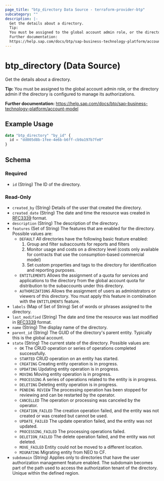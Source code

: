 ```yaml
---
page_title: "btp_directory Data Source - terraform-provider-btp"
subcategory: ""
description: |-
  Get the details about a directory.
  Tip:
  You must be assigned to the global account admin role, or the directory admin if the directory is configured to manage its authorizations.
  Further documentation:
  https://help.sap.com/docs/btp/sap-business-technology-platform/account-model
---
```


# btp_directory (Data Source)

Get the details about a directory.

__Tip:__
You must be assigned to the global account admin role, or the directory admin if the directory is configured to manage its authorizations.

__Further documentation:__
<https://help.sap.com/docs/btp/sap-business-technology-platform/account-model>

## Example Usage

```terraform
data "btp_directory" "by_id" {
  id = "dd005d8b-1fee-4e6b-b6ff-cb9a197b7fe0"
}
```

<!-- schema generated by tfplugindocs -->
## Schema

### Required

- `id` (String) The ID of the directory.

### Read-Only

- `created_by` (String) Details of the user that created the directory.
- `created_date` (String) The date and time the resource was created in [RFC3339](https://www.ietf.org/rfc/rfc3339.txt) format.
- `description` (String) The description of the directory.
- `features` (Set of String) The features that are enabled for the directory. Possible values are: 
	 - `DEFAULT` All directories have the following basic feature enabled: 
		 1. Group and filter subaccounts for reports and filters 
		 2. Monitor usage and costs on a directory level (costs only available for contracts that use the consumption-based commercial model)
		 3. Set custom properties and tags to the directory for identification and reporting purposes.
	 - `ENTITLEMENTS` Allows the assignment of a quota for services and applications to the directory from the global account quota for distribution to the subaccounts under this directory.
	 - `AUTHORIZATIONS` Allows the assignment of users as administrators or viewers of this directory. You must apply this feature in combination with the `ENTITLEMENTS` feature.
- `labels` (Map of Set of String) Set of words or phrases assigned to the directory.
- `last_modified` (String) The date and time the resource was last modified in [RFC3339](https://www.ietf.org/rfc/rfc3339.txt) format.
- `name` (String) The display name of the directory.
- `parent_id` (String) The GUID of the directory's parent entity. Typically this is the global account.
- `state` (String) The current state of the directory. Possible values are: 
	 - `OK` The CRUD operation or series of operations completed successfully.
	 - `STARTED` CRUD operation on an entity has started.
	 - `CREATING` Creating entity operation is in progress.
	 - `UPDATING` Updating entity operation is in progress.
	 - `MOVING` Moving entity operation is in progress.
	 - `PROCESSING` A series of operations related to the entity is in progress.
	 - `DELETING` Deleting entity operation is in progress.
	 - `PENDING REVIEW` The processing operation has been stopped for reviewing and can be restarted by the operator.
	 - `CANCELLED` The operation or processing was canceled by the operator.
	 - `CREATION_FAILED` The creation operation failed, and the entity was not created or was created but cannot be used.
	 - `UPDATE_FAILED` The update operation failed, and the entity was not updated.
	 - `PROCESSING_FAILED` The processing operations failed.
	 - `DELETION_FAILED` The delete operation failed, and the entity was not deleted.
	 - `MOVE_FAILED` Entity could not be moved to a different location.
	 - `MIGRATING` Migrating entity from NEO to CF.
- `subdomain` (String) Applies only to directories that have the user authorization management feature enabled. The subdomain becomes part of the path used to access the authorization tenant of the directory. Unique within the defined region.